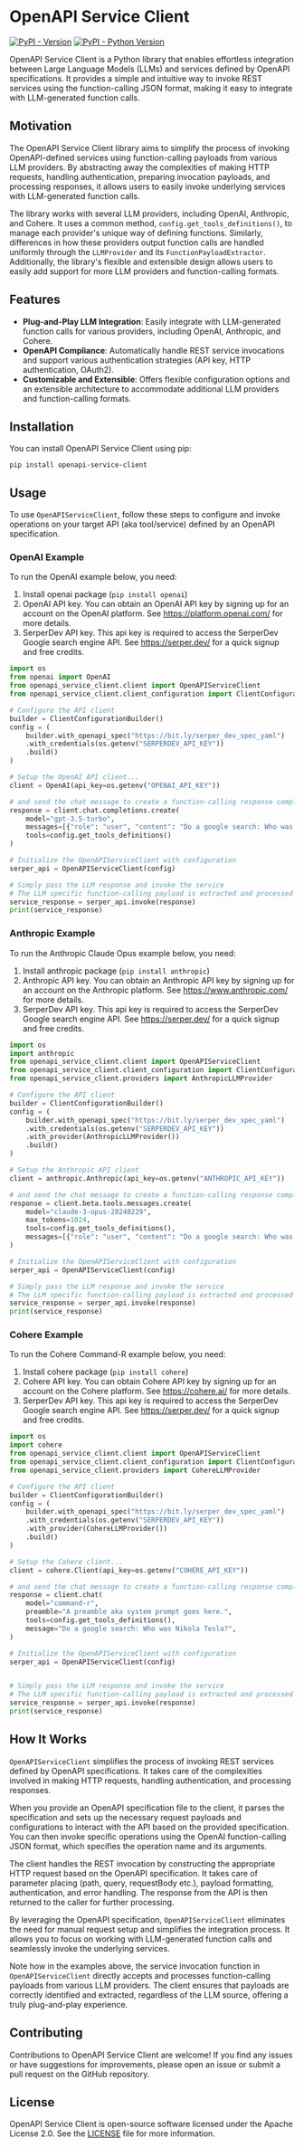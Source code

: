 # OpenAPI Service Client
[![PyPI - Version](https://img.shields.io/pypi/v/openapi-service-client.svg)](https://pypi.org/project/openapi-service-client)
[![PyPI - Python Version](https://img.shields.io/pypi/pyversions/openapi-service-client.svg)](https://pypi.org/project/openapi-service-client)


OpenAPI Service Client is a Python library that enables effortless integration between Large Language Models (LLMs) and services defined by OpenAPI specifications. It provides a simple and intuitive way to invoke REST services using the function-calling JSON format, making it easy to integrate with LLM-generated function calls.

## Motivation

The OpenAPI Service Client library aims to simplify the process of invoking OpenAPI-defined services using function-calling payloads from various LLM providers. By abstracting away the complexities of making HTTP requests, handling authentication, preparing invocation payloads, and processing responses, it allows users to easily invoke underlying services with LLM-generated function calls.

The library works with several LLM providers, including OpenAI, Anthropic, and Cohere. It uses a common method, `config.get_tools_definitions()`, to manage each provider's unique way of defining functions. Similarly, differences in how these providers output function calls are handled uniformly through the `LLMProvider` and its `FunctionPayloadExtractor`. Additionally, the library's flexible and extensible design allows users to easily add support for more LLM providers and function-calling formats.

## Features

- **Plug-and-Play LLM Integration**: Easily integrate with LLM-generated function calls for various providers, including OpenAI, Anthropic, and Cohere.
- **OpenAPI Compliance**: Automatically handle REST service invocations and support various authentication strategies (API key, HTTP authentication, OAuth2).
- **Customizable and Extensible**: Offers flexible configuration options and an extensible architecture to accommodate additional LLM providers and function-calling formats.

## Installation

You can install OpenAPI Service Client using pip:

```shell
pip install openapi-service-client
```

## Usage

To use `OpenAPIServiceClient`, follow these steps to configure and invoke operations on your target API (aka tool/service) defined by an OpenAPI specification.

### OpenAI Example

To run the OpenAI example below, you need:
1) Install openai package (`pip install openai`)
2) OpenAI API key. You can obtain an OpenAI API key by signing up for an account on the OpenAI platform. See https://platform.openai.com/ for more details.
3) SerperDev API key. This api key is required to access the SerperDev Google search engine API. See https://serper.dev/ for a quick signup and free credits. 


```python
import os
from openai import OpenAI
from openapi_service_client.client import OpenAPIServiceClient
from openapi_service_client.client_configuration import ClientConfigurationBuilder

# Configure the API client
builder = ClientConfigurationBuilder()
config = (
    builder.with_openapi_spec("https://bit.ly/serper_dev_spec_yaml")
    .with_credentials(os.getenv("SERPERDEV_API_KEY"))
    .build()
)

# Setup the OpenAI API client...
client = OpenAI(api_key=os.getenv("OPENAI_API_KEY"))

# and send the chat message to create a function-calling response completion
response = client.chat.completions.create(
    model="gpt-3.5-turbo",
    messages=[{"role": "user", "content": "Do a google search: Who was Nikola Tesla?"}],
    tools=config.get_tools_definitions()
)

# Initialize the OpenAPIServiceClient with configuration
serper_api = OpenAPIServiceClient(config)

# Simply pass the LLM response and invoke the service
# The LLM specific function-calling payload is extracted and processed automatically
service_response = serper_api.invoke(response)
print(service_response)
```

### Anthropic Example

To run the Anthropic Claude Opus example below, you need:

1) Install anthropic package (`pip install anthropic`)
2) Anthropic API key. You can obtain an Anthropic API key by signing up for an account on the Anthropic platform. See https://www.anthropic.com/ for more details.
3) SerperDev API key. This api key is required to access the SerperDev Google search engine API. See https://serper.dev/ for a quick signup and free credits. 


```python
import os
import anthropic
from openapi_service_client.client import OpenAPIServiceClient
from openapi_service_client.client_configuration import ClientConfigurationBuilder
from openapi_service_client.providers import AnthropicLLMProvider

# Configure the API client
builder = ClientConfigurationBuilder()
config = (
    builder.with_openapi_spec("https://bit.ly/serper_dev_spec_yaml")
    .with_credentials(os.getenv("SERPERDEV_API_KEY"))
    .with_provider(AnthropicLLMProvider())
    .build()
)

# Setup the Anthropic API client
client = anthropic.Anthropic(api_key=os.getenv("ANTHROPIC_API_KEY"))

# and send the chat message to create a function-calling response completion
response = client.beta.tools.messages.create(
    model="claude-3-opus-20240229",
    max_tokens=1024,
    tools=config.get_tools_definitions(),
    messages=[{"role": "user", "content": "Do a google search: Who was Nikola Tesla?"}],
)

# Initialize the OpenAPIServiceClient with configuration
serper_api = OpenAPIServiceClient(config)

# Simply pass the LLM response and invoke the service
# The LLM specific function-calling payload is extracted and processed automatically
service_response = serper_api.invoke(response)
print(service_response)
```
### Cohere Example

To run the Cohere Command-R example below, you need:

1) Install cohere package (`pip install cohere`)
2) Cohere API key. You can obtain Cohere API key by signing up for an account on the Cohere platform. See https://cohere.ai/ for more details.
3) SerperDev API key. This api key is required to access the SerperDev Google search engine API. See https://serper.dev/ for a quick signup and free credits. 


```python
import os
import cohere
from openapi_service_client.client import OpenAPIServiceClient
from openapi_service_client.client_configuration import ClientConfigurationBuilder
from openapi_service_client.providers import CohereLLMProvider

# Configure the API client
builder = ClientConfigurationBuilder()
config = (
    builder.with_openapi_spec("https://bit.ly/serper_dev_spec_yaml")
    .with_credentials(os.getenv("SERPERDEV_API_KEY"))
    .with_provider(CohereLLMProvider())
    .build()
)

# Setup the Cohere client...
client = cohere.Client(api_key=os.getenv("COHERE_API_KEY"))

# and send the chat message to create a function-calling response completion
response = client.chat(
    model="command-r",
    preamble="A preamble aka system prompt goes here.",
    tools=config.get_tools_definitions(),
    message="Do a google search: Who was Nikola Tesla?",
)

# Initialize the OpenAPIServiceClient with configuration
serper_api = OpenAPIServiceClient(config)


# Simply pass the LLM response and invoke the service
# The LLM specific function-calling payload is extracted and processed automatically
service_response = serper_api.invoke(response)
print(service_response)
```

## How It Works
`OpenAPIServiceClient` simplifies the process of invoking REST services defined by OpenAPI specifications. It takes care of the complexities involved in making HTTP requests, handling authentication, and processing responses.

When you provide an OpenAPI specification file to the client, it parses the specification and sets up the necessary request payloads and configurations to interact with the API based on the provided specification. You can then invoke specific operations using the OpenAI function-calling JSON format, which specifies the operation name and its arguments.

The client handles the REST invocation by constructing the appropriate HTTP request based on the OpenAPI specification. It takes care of parameter placing (path, query, requestBody etc.), payload formatting, authentication, and error handling. The response from the API is then returned to the caller for further processing.

By leveraging the OpenAPI specification, `OpenAPIServiceClient` eliminates the need for manual request setup and simplifies the integration process. It allows you to focus on working with LLM-generated function calls and seamlessly invoke the underlying services.

Note how in the examples above, the service invocation function in `OpenAPIServiceClient` directly accepts and processes function-calling payloads from various LLM providers. The client ensures that payloads are correctly identified and extracted, regardless of the LLM source, offering a truly plug-and-play experience.

## Contributing

Contributions to OpenAPI Service Client are welcome! If you find any issues or have suggestions for improvements, please open an issue or submit a pull request on the GitHub repository.

## License

OpenAPI Service Client is open-source software licensed under the Apache License 2.0. See the [LICENSE](LICENSE) file for more information.
